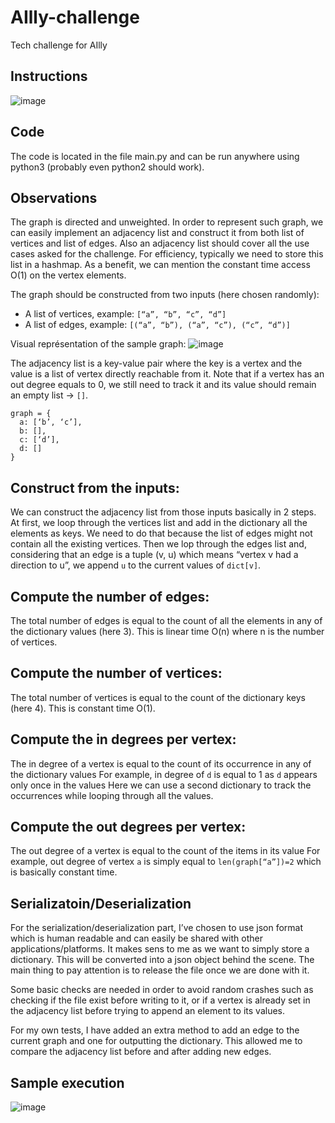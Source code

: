 # AIlly-challenge
Tech challenge for AIlly

## Instructions
![image](https://user-images.githubusercontent.com/38657416/193954516-5aaf6ed9-71a3-41d4-a5e4-4bdf20420f3b.png)

## Code
The code is located in the file main.py and can be run anywhere using python3 (probably even python2 should work).

## Observations 
The graph is directed and unweighted. In order to represent such graph, we can easily implement an adjacency list and construct it from both list of vertices and list of edges. Also an adjacency list should cover all the use cases asked for the challenge. For efficiency, typically we need to store this list in a hashmap. As a benefit, we can mention the constant time access O(1) on the vertex elements.

The graph should be constructed from two inputs (here chosen randomly):
 - A list of vertices, example: `[“a”, “b”, “c”, “d”]`
 - A list of edges, example: `[(“a”, “b”), (“a”, “c”), (“c”, “d”)]`

Visual représentation of the sample graph:
![image](https://user-images.githubusercontent.com/38657416/193952510-583c37f8-2cc1-465c-8c4a-e1331b47aaec.png)

The adjacency list is a key-value pair where the key is a vertex and the value is a list of vertex directly reachable from it. Note that if a vertex has an out degree equals to 0, we still need to track it and its value should remain an empty list -> `[]`.
```
graph = {
  a: [‘b’, ‘c’], 
  b: [],
  c: [‘d’],
  d: []
}
```
## Construct from the inputs:
We can construct the adjacency list from those inputs basically in 2 steps. At first, we loop through the vertices list and add in the dictionary all the elements as keys. We need to do that because the list of edges might not contain all the existing vertices. Then we lop through the edges list and, considering that an edge is a tuple (v, u) which means “vertex v had a direction to u”, we append `u` to the current values of `dict[v]`.

## Compute the number of edges:
The total number of edges is equal to the count of all the elements in any of the dictionary values (here 3). This is linear time O(n) where n is the number of vertices.

## Compute the number of vertices:
The total number of vertices is equal to the count of the dictionary keys (here 4).
This is constant time O(1).

## Compute the in degrees per vertex:
The in degree of a vertex is equal to the count of its occurrence in any of the dictionary values
For example, in degree of `d` is equal to 1 as `d` appears only once in the values
Here we can use a second dictionary to track the occurrences while looping through all the values. 

## Compute the out degrees per vertex:
The out degree of a vertex is equal to the count of the items in its value
For example, out degree of vertex `a` is simply equal to `len(graph[“a”])=2` which is basically constant time.

## Serializatoin/Deserialization
For the serialization/deserialization part, I’ve chosen to use json format which is human readable and can easily be shared with other applications/platforms. It makes sens to me as we want to simply store a dictionary. This will be converted into a json object behind the scene. The main thing to pay attention is to release the file once we are done with it.

Some basic checks are needed in order to avoid random crashes such as checking if the file exist before writing to it, or if a vertex is already set in the adjacency list before trying to append an element to its values.

For my own tests, I have added an extra method to add an edge to the current graph and one for outputting the dictionary. This allowed me to compare the adjacency list before and after adding new edges.

## Sample execution
![image](https://user-images.githubusercontent.com/38657416/193957259-e6763ba9-f0a9-4130-99a6-f1245e3d381e.png)


